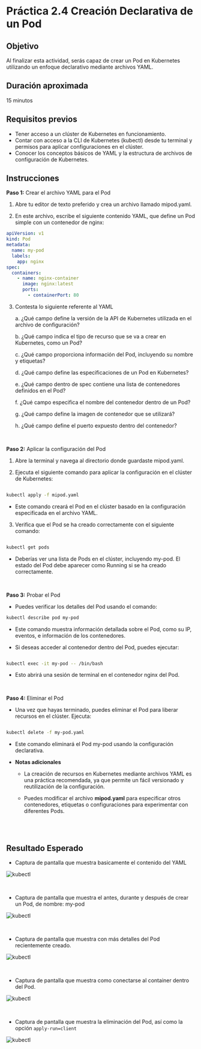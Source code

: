 # Práctica 2.4 Creación Declarativa de un Pod

## Objetivo

Al finalizar esta actividad, serás capaz de crear un Pod en Kubernetes utilizando un enfoque declarativo mediante archivos YAML.

## Duración aproximada

15 minutos

## Requisitos previos

- Tener acceso a un clúster de Kubernetes en funcionamiento.
- Contar con acceso a la CLI de Kubernetes (kubectl) desde tu terminal y permisos para aplicar configuraciones en el clúster.
- Conocer los conceptos básicos de YAML y la estructura de archivos de configuración de Kubernetes.

## Instrucciones

**Paso 1:** Crear el archivo YAML para el Pod

1. Abre tu editor de texto preferido y crea un archivo llamado mipod.yaml.

2. En este archivo, escribe el siguiente contenido YAML, que define un Pod simple con un contenedor de nginx:

```yaml
apiVersion: v1
kind: Pod
metadata:
  name: my-pod
  labels:
    app: nginx
spec:
  containers:
    - name: nginx-container
      image: nginx:latest
      ports:
        - containerPort: 80
```

3. Contesta lo siguiente referente al YAML

    a. ¿Qué campo define la versión de la API de Kubernetes utilizada en el archivo de configuración?
    
    b. ¿Qué campo indica el tipo de recurso que se va a crear en Kubernetes, como un Pod?
    
    c. ¿Qué campo proporciona información del Pod, incluyendo su nombre y etiquetas?
    
    d. ¿Qué campo define las especificaciones de un Pod en Kubernetes?
    
    e. ¿Qué campo dentro de spec contiene una lista de contenedores definidos en el Pod?
    
    f. ¿Qué campo especifica el nombre del contenedor dentro de un Pod?
    
    g. ¿Qué campo define la imagen de contenedor que se utilizará?
    
    h. ¿Qué campo define el puerto expuesto dentro del contenedor?


<br/>

**Paso 2:** Aplicar la configuración del Pod

1. Abre la terminal y navega al directorio donde guardaste mipod.yaml.

2. Ejecuta el siguiente comando para aplicar la configuración en el clúster de Kubernetes:

```bash

kubectl apply -f mipod.yaml

```

- Este comando creará el Pod en el clúster basado en la configuración especificada en el archivo YAML.


3. Verifica que el Pod se ha creado correctamente con el siguiente comando:

```bash

kubectl get pods

```

- Deberías ver una lista de Pods en el clúster, incluyendo my-pod. El estado del Pod debe aparecer como Running si se ha creado correctamente.


<br/>

**Paso 3:** Probar el Pod

- Puedes verificar los detalles del Pod usando el comando:

```bash
kubectl describe pod my-pod
```

- Este comando muestra información detallada sobre el Pod, como su IP, eventos, e información de los contenedores.

- Si deseas acceder al contenedor dentro del Pod, puedes ejecutar:

```bash

kubectl exec -it my-pod -- /bin/bash

```
 
- Esto abrirá una sesión de terminal en el contenedor nginx del Pod.


<br/>

**Paso 4:** Eliminar el Pod

- Una vez que hayas terminado, puedes eliminar el Pod para liberar recursos en el clúster. Ejecuta:

```bash

kubectl delete -f my-pod.yaml

```

- Este comando eliminará el Pod my-pod usando la configuración declarativa.

- **Notas adicionales**

    - La creación de recursos en Kubernetes mediante archivos YAML es una práctica recomendada, ya que permite un fácil versionado y reutilización de la configuración.
    
    - Puedes modificar el archivo **mipod.yaml** para especificar otros contenedores, etiquetas o configuraciones para experimentar con diferentes Pods.


<br/><br/>

## Resultado Esperado

- Captura de pantalla que muestra basicamente el contenido del YAML

![kubectl](../images/u2_4_1.png) 

<br/>

- Captura de pantalla que muestra el antes, durante y después de crear un Pod, de nombre: my-pod

![kubectl](../images/u2_4_2.png) 

<br/>

- Captura de pantalla que muestra con más detalles del Pod recientemente creado.

![kubectl](../images/u2_4_3.png) 

<br/>

- Captura de pantalla que muestra como conectarse al container dentro del Pod.

![kubectl](../images/u2_4_4.png) 

<br/>

- Captura de pantalla que muestra la eliminación del Pod, así como la opción `apply-run=client`

![kubectl](../images/u2_4_5.png) 

<br/>